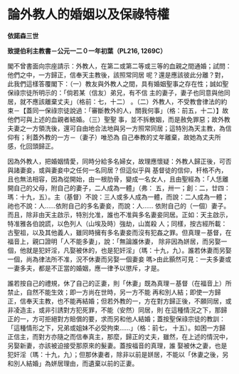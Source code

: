 # 論外教人的婚姻以及保祿特權


**依諾森三世**

**致提伯利主教書－公元一二０一年初葉（PL216, 1269C）**





閣不曾書面向宗座請示：外教人，在第二或第二等或三等的血親之間通婚；試問：他們之中，一方歸正，信奉天主教後，該照常同居
呢？還是應該彼此分離？對，此我們這樣答覆閣下：（一）教友與外教人之間，具有婚姻聖事之存在性；誠如聖保祿宗徒所明示的：「倘若某（信友）弟兄，有不信
主的妻子，妻子也同意與他同居，就不應該離棄丈夫」（格前：七，十二） 
。（二）外教人，不受教會律法的約束－【蓋同一保祿宗徒說過：「審斷教外的人，關我何事」（格：前五，十二）】故他們可與上述的血親者結婚。（三）聖聖
事，並不拆散姻，而是赦免罪惡；故外教夫妻之一方領洗後，還可自由地合法地與另一方照常同居；這特別為天主教，為信仰有；利蓋外教的一方－（妻子）唯恐為
自己奉教的丈年離棄，故她為丈夫所感，化回頭歸正。

因為外教人，把婚姻情愛，同時分給多名婦女，故理應懷疑：外教人歸正後，可否與諸妻妾，或與妻妾中之任何一名同居？但這似乎與
基督徒的信仰，杆格不內，且也無法相容，因為從開始，由一根肋骨，變成一名女人，且由聖經為：「人恁離開自己的父母，附自己的妻子，二人成為一體」（弗：
五，卅一；創：二，廿四：瑪：十九，五）。主（基督）不說：三人或多人成為一體，而說：二人成為一體；祂也不說：人……依附自己的多名妻妾，而說：人……
依附自己的（一個）妻子。而且，除非由天主啟示，特別允准，誰也不准與多名妻妾同居。正如：天主啟示，特准雅各伯說謊，以色列人（山埃及時）強劫，山嵩殺
人；同樣，按古經所載：古聖祖，以及其他義人，雖同時擁有多名妻妾而沒有犯姦之罪。但真理－基督，在福音上，親口證明「人不能多妻」，說：「無論誰休妻，
除非因為姘居，而另娶一個，他就是犯奸淫，凡娶被休的，也是犯奸淫」（瑪：十九，九）。誰若休妻而另娶一個，尚為律法所不准，況不休妻而另娶一個妻妾
嗎>由此顥然可見：一夫多妻或一妻多夫，都是不正當的婚姻，應一律予以懲斥，才是。

誰若按自己的禮規，休了自己的正妻，則「休妻」既為真理－基督（在福音上）所禁止，自然不能生效；即一方尚在世時，另一方不能
再和別人結；即使一方歸正，信奉天主教，也不能再結婚；但若外教的一，方在對方歸正後，不願同居，或非凌造主，或非引誘對方犯死罪，不能（安然）同居，則
在這種情況之下，那歸正的一，方可拒絕對方賠償的要，求而另和他人結婚；蓋按聖保祿宗徒的教訓：「這種情形之下，兄弟或姐妹不必受拘束……」（格：前七，
十五）。如困一方歸正信主，而對方亦隨之而信奉真主，那麼，歸正的丈夫，雖然，在上述的情況中，另娶新妻，亦該被迫接受那原來的髮妻。蓋按福音的真理，誰
娶被休之妻，也是犯奸淫（瑪：十九，九）；但那休妻者，除非以前是姘居，不能以「休妻之後，另和別人結婚」為姘居理由，而遺棄以前的正妻。


